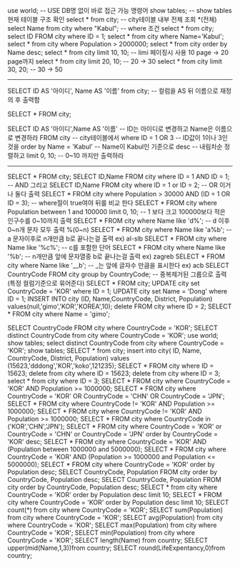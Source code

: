use world; -- USE DB명 없이 바로 접근 가능 명령어 
show tables; -- show tables 현재 테이블 구조 확인 
select * from city; -- city테이블 내부 전체 조회 *(전체)
select Name from city where "Kabul"; -- where 조건 
select * from city;
select ID FROM city where ID = 1;
select * from city where Name='Kabul';
select * from city where Population > 2000000;
select * from city order by Name desc;
select * from city limit 10, 10; -- limi 페이징시 사용 10 page -> 20 page까지
select * from city limit 20, 10; -- 20 -> 30
select * from city limit 30, 20; -- 30 -> 50
-- ------------------------------------------------
SELECT ID AS '아이디', Name AS '이름' from city; -- 컬럼을 AS 뒤 이름으로 재정의 후 출력함

SELECT * FROM city;

SELECT ID AS '아이디',Name AS '이름' -- ID는 아이디로 변경하고 Name은 이름으로 변경하라
FROM city -- city테이블에서
where ID = 1 OR 3 -- ID값이 1이나 3인것을
order by Name = 'Kabul' -- Name이 Kabul인 기준으로
desc -- 내림차순 정렬하고
limit 0, 10; -- 0~10 까지만 출력하라
-- -------------------------------------------------
SELECT * FROM city;
SELECT ID,Name FROM city where ID = 1 AND ID = 1; -- AND 그리고
SELECT ID,Name FROM city where ID = 1 or ID = 2; -- OR 이거나 둘다 출력
SELECT * FROM city where Population > 30000 AND (ID = 1 OR ID = 3); -- where절이 true여야 뒤를 비교 한다
SELECT * FROM city where Population between 1 and 100000 limit 0, 10; -- 1 보다 크고 100000보다 적은 인구수를 0~10까지 출력
SELECT * FROM city where Name like 'd%'; -- d 이후 0~n개 문자 모두 출력  %(0~n)
SELECT * FROM city where Name like 'a%b'; -- a 문자이후로 n개만큼 b로 끝나는걸 출력 ex) al-slb
SELECT * FROM city where Name like '%c%'; -- c를 포함한 단어
SELECT * FROM city where Name like '%b'; -- n개만큼 앞에 문자열중 b로 끝나는걸 출력 ex) zagreb
SELECT * FROM city where Name like '__b'; -- _는 앞에 글자수 만큼을 표시한다 ex) acb
SELECT CountryCode FROM  city group by CountryCode; -- 중복제거된 그룹으로 출력 (특정 컬럼기준으로 묶어준다)
SELECT * FROM city;
UPDATE city set CountryCode = 'KOR' where ID = 1; 
UPDATE city set Name = 'Dong' where ID = 1;
INSERT INTO city (ID, Name,CountryCode, District, Population) values(null,'gimo','KOR','KOREA',10);
delete FROM city where ID = 2;
SELECT * FROM city where Name = 'gimo';

SELECT CountryCode FROM city where CountryCode = 'KOR';
SELECT distinct CountryCode from city where CountryCode = 'KOR';
use world;
show tables;
select distinct CountryCode from city where CountryCode = 'KOR';
show tables;
SELECT * from city; 
insert  into city( ID, Name, CountryCode, District, Population) values (15623,'dddong','KOR','koko',121235);
SELECT * FROM city where ID = 15623;
delete  from city where ID = 15623; 
delete from city where ID = 3;
select * from city where ID = 3;
SELECT * FROM city where CountryCode = 'KOR' AND Population >= 1000000;
SELECT * FROM city where CountryCode = 'KOR' OR CountryCode = 'CHN' OR CountryCode = 'JPN';
SELECT * FROM city where CountryCode != 'KOR' AND Population >= 1000000;
SELECT * FROM city where CountryCode != 'KOR' AND Population >= 1000000;
SELECT * FROM city where CountryCode in ('KOR','CHN','JPN');
SELECT * FROM city where CountryCode = 'KOR' or CountryCode = 'CHN' or CountryCode = 'JPN' order by CountryCode = 'KOR' desc;
SELECT * FROM city where CountryCode = 'KOR' AND (Population between 1000000 and 5000000);
SELECT * FROM city where CountryCode = 'KOR' AND (Population >= 1000000 and Population <= 5000000);
SELECT * FROM city where CountryCode = 'KOR' order by Population desc;
SELECT CountryCode, Population FROM city order by CountryCode, Population desc;
SELECT CountryCode, Population FROM city order by CountryCode, Population desc;
SELECT * from city where CountryCode = 'KOR' order by Population desc limit 10;
SELECT * FROM city where CountryCode = 'KOR' order by Population desc limit 10;
SELECT count(*) from city where CountryCode = 'KOR';
SELECT sum(Population) from city where CountryCode = 'KOR';
SELECT avg(Population) from city where CountryCode = 'KOR';
SELECT max(Population) from city where CountryCode = 'KOR';
SELECT min(Population) from city where CountryCode = 'KOR';
SELECT length(Name) from country;
SELECT upper(mid(Name,1,3))from country;
SELECT round(LifeExpentancy,0)from country;
